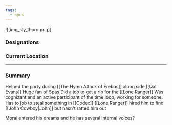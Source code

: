 ```yaml
---
tags:
  - npcs
---
```

![[img_sly_thorn.png]]

### Designations


### Current Location


___
### Summary
Helped the party during [[The Hymn Attack of Erebos]] along side [[Qal Evans]]
Huge fan of Spas
Did a job to get a rib for the [[Lone Ranger]]
Was cognizant and an active participant of the time loop, working for someone. 
Has to job to steal something in [[Codex]]
[[Lone Ranger]] hired him to find [[John Cowboy|John]] but hasn't ratted him out

Morai entered his dreams and he has several internal voices? 